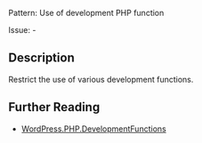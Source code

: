 Pattern: Use of development PHP function

Issue: -

## Description

Restrict the use of various development functions.

## Further Reading

* [WordPress.PHP.DevelopmentFunctions](https://github.com/WordPress/WordPress-Coding-Standards/tree/develop/WordPress/Sniffs/PHP/DevelopmentFunctionsSniff.php)